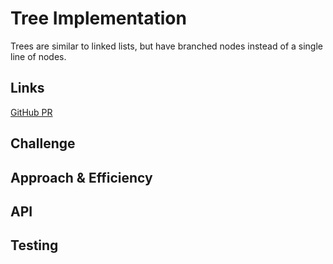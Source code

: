 # Tree Implementation
    
Trees are similar to linked lists, but have branched nodes instead of a single line of nodes.
    
## Links
    
[GitHub PR]()
    
## Challenge
    
<!-- Description of the challenge -->
    
## Approach & Efficiency
    
<!-- What approach did you take? Why? What is the Big O space/time for this approach? -->
    
## API
    
<!-- Description of each method publicly available to your Tree classes -->
    
## Testing
    
<!-- Description of how to run your tests -->
